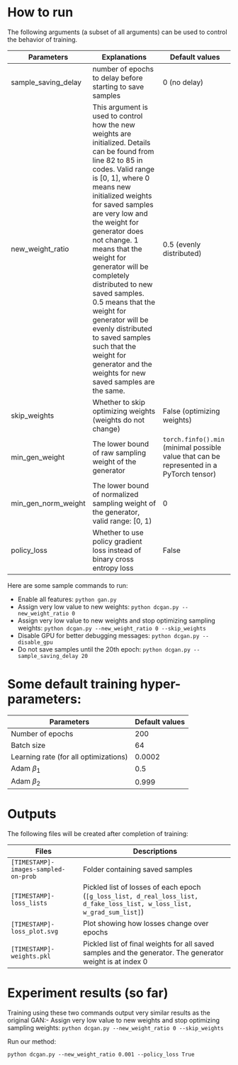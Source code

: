 # How to run

The following arguments (a subset of all arguments) can be used to control the behavior of training.

|Parameters|Explanations|Default values|
|---|---|---|
|sample_saving_delay|number of epochs to delay before starting to save samples|0 (no delay)|
|new_weight_ratio|This argument is used to control how the new weights are initialized. Details can be found from line 82 to 85 in codes. Valid range is [0, 1], where 0 means new initialized weights for saved samples are very low and the weight for generator does not change. 1 means that the weight for generator will be completely distributed to new saved samples. 0.5 means that the weight for generator will be evenly distributed to saved samples such that the weight for generator and the weights for new saved samples are the same.|0.5 (evenly distributed)|
|skip_weights|Whether to skip optimizing weights (weights do not change)|False (optimizing weights)|
|min_gen_weight|The lower bound of raw sampling weight of the generator|`torch.finfo().min` (minimal possible value that can be represented in a PyTorch tensor)|
|min_gen_norm_weight|The lower bound of normalized sampling weight of the generator, valid range: [0, 1)|0|
|policy_loss|Whether to use policy gradient loss instead of binary cross entropy loss|False|

Here are some sample commands to run:

- Enable all features: `python gan.py`
- Assign very low value to new weights: `python dcgan.py --new_weight_ratio 0`
- Assign very low value to new weights and stop optimizing sampling weights: `python dcgan.py --new_weight_ratio 0 --skip_weights`
- Disable GPU for better debugging messages: `python dcgan.py --disable_gpu`
- Do not save samples until the 20th epoch: `python dcgan.py --sample_saving_delay 20`

# Some default training hyper-parameters:

|Parameters|Default values|
|---|---|
|Number of epochs|200|
|Batch size|64|
|Learning rate (for all optimizations)|0.0002|
|Adam $\beta_1$|0.5|
|Adam $\beta_2$|0.999|

# Outputs

The following files will be created after completion of training:

|Files|Descriptions|
|---|---|
|`[TIMESTAMP]-images-sampled-on-prob`|Folder containing saved samples|
|`[TIMESTAMP]-loss_lists`|Pickled list of losses of each epoch (`[g_loss_list, d_real_loss_list, d_fake_loss_list, w_loss_list, w_grad_sum_list]`)|
|`[TIMESTAMP]-loss_plot.svg`|Plot showing how losses change over epochs|
|`[TIMESTAMP]-weights.pkl`|Pickled list of final weights for all saved samples and the generator. The generator weight is at index 0|

# Experiment results (so far)

Training using these two commands output very similar results as the original GAN:- Assign very low value to new weights and stop optimizing sampling weights: `python dcgan.py --new_weight_ratio 0 --skip_weights`

Run our method:
```
python dcgan.py --new_weight_ratio 0.001 --policy_loss True
```